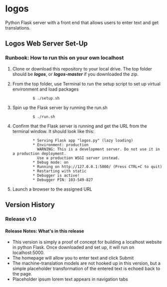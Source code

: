 # logos
Python Flask server with a front end that allows users to enter text and get translations.
## Logos Web Server Set-Up
### Runbook: How to run this on your own localhost
1. Clone or download this repository to your local drive. The top folder should be *__logos__*, or *__logos-master__* if you downloaded the zip.
2. From the top folder, use Terminal to run the setup script to set up virtual environment and load packages

                $ ./setup.sh

3. Spin up the Flask server by running the run.sh

                $ ./run.sh

11. Confirm that the Flask server is running and get the URL from the terminal window.  It should look like this:

                 * Serving Flask app "logos.py" (lazy loading)
                 * Environment: production
                   WARNING: This is a development server. Do not use it in a production deployment.
                   Use a production WSGI server instead.
                 * Debug mode: on
                 * Running on http://127.0.0.1:5000/ (Press CTRL+C to quit)
                 * Restarting with static
                 * Debugger is active!
                 * Debugger PIN: 103-549-827

12. Launch a browser to the assigned URL

## Version History
### Release v1.0
#### Release Notes: What's in this release
- This version is simply a proof of concept for building a localhost website in python Flask.  Once downloaded and set up, it will run on localhost:5000.
- The homepage will allow you to enter text and click Submit
- The machine-translation models are not hooked up in this version, but a simple placeholder transformation of the entered text is echoed back to the page.
- Placeholder ipsum lorem text appears in navigation tabs
